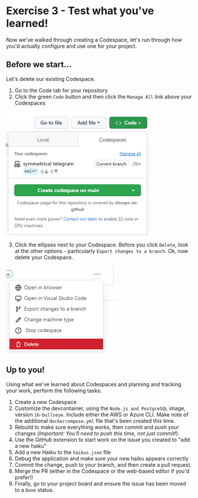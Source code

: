 # Exercise 3 - Test what you've learned!

Now we've walked through creating a Codespace, let's run through how you'd actually configure and use one for your project.

## Before we start...

Let's delete our existing Codespace.

1. Go to the Code tab for your repository
2. Click the green `Code` button and then click the `Manage All` link above your Codespaces

![Manage all](../../images/codespaces-manage-all.png)

3. Click the ellipses next to your Codespace. Before you click `Delete`, look at the other options - particularly `Export changes to a branch`. Ok, now delete your Codespace.

![delete codespace](../../images/codespaces-delete.png)

## Up to you!

Using what we've learned about Codespaces and planning and tracking your work, perform the following tasks:

1. Create a new Codespace
2. Customize the devcontainer, using the `Node.js and PostgreSQL` image, version `16-bullseye`. Include either the AWS or Azure CLI. Make note of the additional `dockercompose.yml` file that's been created this time.
3. Rebuild to make sure everything works, then commit and push your changes (_Important: You'll need to push this time, not just commit!_).
4. Use the GitHub extension to start work on the issue you created to "add a new haiku"
5. Add a new Haiku to the `haikus.json` file
6. Debug the application and make sure your new haiku appears correctly
7. Commit the change, push to your branch, and then create a pull request.
8. Merge the PR (either in the Codespace or the web-based editor if you'd prefer!)
9. Finally, go to your project board and ensure the issue has been moved to a `Done` status.